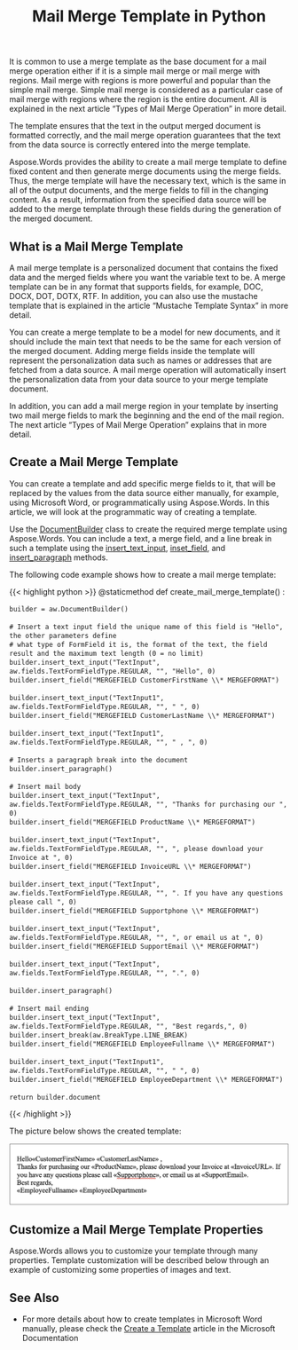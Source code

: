 ﻿---
title: Mail Merge Template in Python
second_title: Aspose.Words for Python via .NET
articleTitle: Mail Merge Template
linktitle: Mail Merge Template
type: docs
description: "Create a mail merge template to define fixed content in output documents, and then generate merge documents using the merge fields in Python."
keywords: "create mail merge template python"
weight: 10
url: /python-net/mail-merge-template/
aliases: [/python/mail-merge-template/]
---

It is common to use a merge template as the base document for a mail merge operation either if it is a simple mail merge or mail merge with regions. Mail merge with regions is more powerful and popular than the simple mail merge. Simple mail merge is considered as a particular case of mail merge with regions where the region is the entire document. All is explained in the next article “Types of Mail Merge Operation” in more detail.

The template ensures that the text in the output merged document is formatted correctly, and the mail merge operation guarantees that the text from the data source is correctly entered into the merge template.

Aspose.Words provides the ability to create a mail merge template to define fixed content and then generate merge documents using the merge fields. Thus, the merge template will have the necessary text, which is the same in all of the output documents, and the merge fields to fill in the changing content. As a result, information from the specified data source will be added to the merge template through these fields during the generation of the merged document.

## What is a Mail Merge Template

A mail merge template is a personalized document that contains the fixed data and the merged fields where you want the variable text to be. A merge template can be in any format that supports fields, for example, DOC, DOCX, DOT, DOTX, RTF. In addition, you can also use the mustache template that is explained in the article “Mustache Template Syntax” in more detail.

You can create a merge template to be a model for new documents, and it should include the main text that needs to be the same for each version of the merged document. Adding merge fields inside the template will represent the personalization data such as names or addresses that are fetched from a data source. A mail merge operation will automatically insert the personalization data from your data source to your merge template document.

In addition, you can add a mail merge region in your template by inserting two mail merge fields to mark the beginning and the end of the mail region. The next article “Types of Mail Merge Operation” explains that in more detail.

## Create a Mail Merge Template

You can create a template and add specific merge fields to it, that will be replaced by the values from the data source either manually, for example, using Microsoft Word, or programmatically using Aspose.Words. In this article, we will look at the programmatic way of creating a template.

Use the [DocumentBuilder](https://reference.aspose.com/words/python-net/aspose.words/documentbuilder/) class to create the required merge template using Aspose.Words. You can include a text, a merge field, and a line break in such a template using the [insert_text_input](https://reference.aspose.com/words/python-net/aspose.words/documentbuilder/insert_text_input/), [inset_field](https://reference.aspose.com/words/python-net/aspose.words/documentbuilder/insert_field/), and [insert_paragraph](https://reference.aspose.com/words/python-net/aspose.words/documentbuilder/insert_paragraph/) methods.

The following code example shows how to create a mail merge template:

{{< highlight python >}}
@staticmethod
def create_mail_merge_template() :
    
    builder = aw.DocumentBuilder()
    
    # Insert a text input field the unique name of this field is "Hello", the other parameters define
    # what type of FormField it is, the format of the text, the field result and the maximum text length (0 = no limit)
    builder.insert_text_input("TextInput", aw.fields.TextFormFieldType.REGULAR, "", "Hello", 0)
    builder.insert_field("MERGEFIELD CustomerFirstName \\* MERGEFORMAT")
    
    builder.insert_text_input("TextInput1", aw.fields.TextFormFieldType.REGULAR, "", " ", 0)
    builder.insert_field("MERGEFIELD CustomerLastName \\* MERGEFORMAT")
    
    builder.insert_text_input("TextInput1", aw.fields.TextFormFieldType.REGULAR, "", " , ", 0)
    
    # Inserts a paragraph break into the document
    builder.insert_paragraph()
    
    # Insert mail body
    builder.insert_text_input("TextInput", aw.fields.TextFormFieldType.REGULAR, "", "Thanks for purchasing our ", 0)
    builder.insert_field("MERGEFIELD ProductName \\* MERGEFORMAT")
    
    builder.insert_text_input("TextInput", aw.fields.TextFormFieldType.REGULAR, "", ", please download your Invoice at ", 0)
    builder.insert_field("MERGEFIELD InvoiceURL \\* MERGEFORMAT")
    
    builder.insert_text_input("TextInput", aw.fields.TextFormFieldType.REGULAR, "", ". If you have any questions please call ", 0)
    builder.insert_field("MERGEFIELD Supportphone \\* MERGEFORMAT")
    
    builder.insert_text_input("TextInput", aw.fields.TextFormFieldType.REGULAR, "", ", or email us at ", 0)
    builder.insert_field("MERGEFIELD SupportEmail \\* MERGEFORMAT")
    
    builder.insert_text_input("TextInput", aw.fields.TextFormFieldType.REGULAR, "", ".", 0)
    
    builder.insert_paragraph()
    
    # Insert mail ending
    builder.insert_text_input("TextInput", aw.fields.TextFormFieldType.REGULAR, "", "Best regards,", 0)
    builder.insert_break(aw.BreakType.LINE_BREAK)
    builder.insert_field("MERGEFIELD EmployeeFullname \\* MERGEFORMAT")
    
    builder.insert_text_input("TextInput1", aw.fields.TextFormFieldType.REGULAR, "", " ", 0)
    builder.insert_field("MERGEFIELD EmployeeDepartment \\* MERGEFORMAT")
    
    return builder.document
{{< /highlight >}}

The picture below shows the created template:

<img src="mail-merge-template-1.png" alt="mail_merge_template" style="width:650px"/>

## Customize a Mail Merge Template Properties

Aspose.Words allows you to customize your template through many properties. Template customization will be described below through an example of customizing some properties of images and text.

## See Also

* For more details about how to create templates in Microsoft Word manually, please check the [Create a Template](https://support.microsoft.com/en-us/office/save-a-word-document-as-a-template-cb17846d-ecec-49d4-82ea-a6f5e3e8b9ae) article in the Microsoft Documentation
